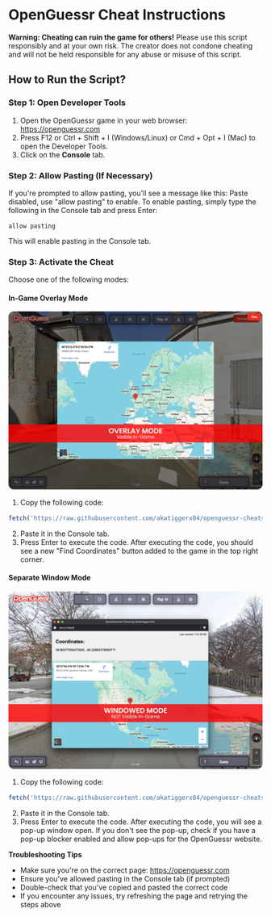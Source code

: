 **OpenGuessr Cheat Instructions**
=====================================
**Warning: Cheating can ruin the game for others!**
Please use this script responsibly and at your own risk. The creator does not condone cheating and will not be held responsible for any abuse or misuse of this script.

**How to Run the Script?**
-------------------------
### Step 1: Open Developer Tools
1. Open the OpenGuessr game in your web browser: https://openguessr.com
2. Press F12 or Ctrl + Shift + I (Windows/Linux) or Cmd + Opt + I (Mac) to open the Developer Tools.
3. Click on the **Console** tab.

### Step 2: Allow Pasting (If Necessary)
If you're prompted to allow pasting, you'll see a message like this: Paste disabled, use "allow pasting" to enable. 
To enable pasting, simply type the following in the Console tab and press Enter: 
```
allow pasting
```
This will enable pasting in the Console tab.

### Step 3: Activate the Cheat
Choose one of the following modes:

#### In-Game Overlay Mode
![preview](https://github.com/akatiggerx04/openguessr-cheats/blob/main/preview-overlay.webp?raw=true)
1. Copy the following code:
```javascript
fetch('https://raw.githubusercontent.com/akatiggerx04/openguessr-cheats/refs/heads/main/cheat-overlay.js').then(r => r.text()).then(eval);
```
2. Paste it in the Console tab.
3. Press Enter to execute the code.
After executing the code, you should see a new "Find Coordinates" button added to the game in the top right corner.

#### Separate Window Mode
![preview](https://github.com/akatiggerx04/openguessr-cheats/blob/main/preview-window.webp?raw=true)
1. Copy the following code:
```javascript
fetch('https://raw.githubusercontent.com/akatiggerx04/openguessr-cheats/refs/heads/main/cheat-window.js').then(r => r.text()).then(eval);
```
2. Paste it in the Console tab.
3. Press Enter to execute the code.
After executing the code, you will see a pop-up window open. If you don't see the pop-up, check if you have a pop-up blocker enabled and allow pop-ups for the OpenGuessr website.

**Troubleshooting Tips**
* Make sure you're on the correct page: https://openguessr.com
* Ensure you've allowed pasting in the Console tab (if prompted)
* Double-check that you've copied and pasted the correct code
* If you encounter any issues, try refreshing the page and retrying the steps above
